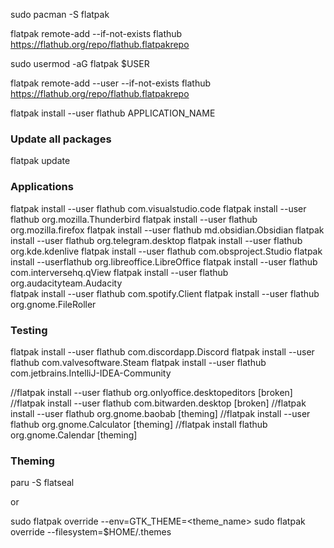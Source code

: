 
sudo pacman -S flatpak

flatpak remote-add --if-not-exists flathub https://flathub.org/repo/flathub.flatpakrepo

sudo usermod -aG flatpak $USER

flatpak remote-add --user --if-not-exists flathub https://flathub.org/repo/flathub.flatpakrepo

flatpak install --user flathub APPLICATION_NAME

### Update all packages

flatpak update


### Applications
flatpak install --user flathub com.visualstudio.code
flatpak install --user flathub org.mozilla.Thunderbird
flatpak install --user flathub org.mozilla.firefox
flatpak install --user flathub md.obsidian.Obsidian
flatpak install --user flathub org.telegram.desktop
flatpak install --user flathub org.kde.kdenlive
flatpak install --user flathub com.obsproject.Studio
flatpak install --userflathub org.libreoffice.LibreOffice
flatpak install --user flathub com.interversehq.qView 
flatpak install --user flathub org.audacityteam.Audacity  
flatpak install --user flathub com.spotify.Client
flatpak install --user flathub org.gnome.FileRoller

### Testing
flatpak install --user flathub com.discordapp.Discord
flatpak install --user flathub com.valvesoftware.Steam
flatpak install --user flathub com.jetbrains.IntelliJ-IDEA-Community

//flatpak install --user flathub org.onlyoffice.desktopeditors [broken] 
//flatpak install --user flathub com.bitwarden.desktop [broken]
//flatpak install --user flathub org.gnome.baobab [theming]
//flatpak install --user flathub org.gnome.Calculator [theming]
//flatpak install flathub org.gnome.Calendar [theming]

### Theming

paru -S flatseal

or

sudo flatpak override --env=GTK_THEME=<theme_name>
sudo flatpak override --filesystem=$HOME/.themes